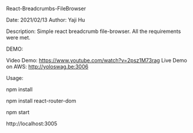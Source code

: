 React-Breadcrumbs-FileBrowser

Date: 2021/02/13
Author: Yaji Hu

Description:
Simple react breadcrumb file-browser. All the requirements were met.

DEMO:

Video Demo: https://www.youtube.com/watch?v=2psz1M73rag
Live Demo on AWS: http://yoloswag.be:3006

Usage:

npm install

npm install react-router-dom

npm start

http://localhost:3005


